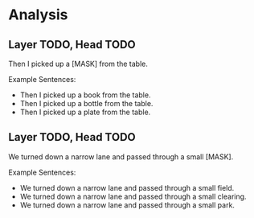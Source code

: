 # Analysis

## Layer TODO, Head TODO

Then I picked up a [MASK] from the table.

Example Sentences:
- Then I picked up a book from the table.
- Then I picked up a bottle from the table.
- Then I picked up a plate from the table.

## Layer TODO, Head TODO

We turned down a narrow lane and passed through a small [MASK].

Example Sentences:
- We turned down a narrow lane and passed through a small field.
- We turned down a narrow lane and passed through a small clearing.
- We turned down a narrow lane and passed through a small park.
